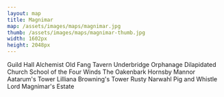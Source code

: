 ```yaml
---
layout: map
title: Magnimar
map: /assets/images/maps/magnimar.jpg
thumb: /assets/images/maps/magnimar-thumb.jpg
width: 1602px
height: 2048px
---
```

<span class="--left" style="top:1182px;left:1250px;">Guild Hall</span>
<span class="--left venalis" style="top:1253px;left:1279px;">Alchemist</span>
<span class="--right" style="top:923px;left:786px;">Old Fang Tavern</span>
<span class="--left moonfeather" style="top:1541px;left:337px;">Underbridge Orphanage</span>
<span class="--left" style="top:1622px;left:322px;">Dilapidated Church</span>
<span class="--right pring" style="top:302px;left:700px;">School of the Four Winds</span>
<span class="hidden --right venalis" style="top:1101px;left:1016px;">The Oakenbark</span>
<span class="hidden --right zaradae" style="top:116px;left:711px;">Hornsby Mannor</span>
<span class="hidden --right" style="top:1393px;left:1049px;">Aatarum's Tower</span>
<span class="--right" style="top:1393px;left:972px;">Lilliana Browning's Tower</span>
<span class="--right stannis" style="top:1718px;left:967px;">Rusty Narwahl</span>
<span class="--right stannis" style="top:1508px;left:853px;">Pig and Whistle</span>
<span class="--right" style="top:70px;left:808px;">Lord Magnimar's Estate</span>
